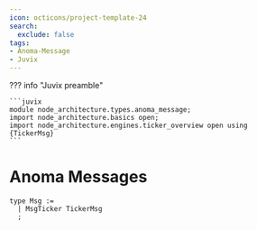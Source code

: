 ```yaml
---
icon: octicons/project-template-24
search:
  exclude: false
tags:
- Anoma-Message
- Juvix
---
```


??? info "Juvix preamble"

    ```juvix
    module node_architecture.types.anoma_message;
    import node_architecture.basics open;
    import node_architecture.engines.ticker_overview open using {TickerMsg}
    ```

# Anoma Messages

```juvix
type Msg :=
  | MsgTicker TickerMsg
  ;
```